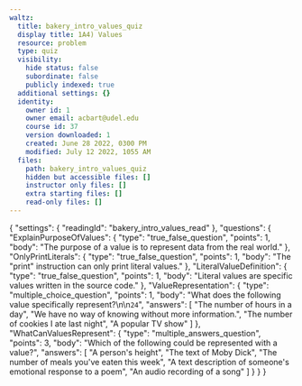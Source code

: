```yaml
---
waltz:
  title: bakery_intro_values_quiz
  display title: 1A4) Values
  resource: problem
  type: quiz
  visibility:
    hide status: false
    subordinate: false
    publicly indexed: true
  additional settings: {}
  identity:
    owner id: 1
    owner email: acbart@udel.edu
    course id: 37
    version downloaded: 1
    created: June 28 2022, 0300 PM
    modified: July 12 2022, 1055 AM
  files:
    path: bakery_intro_values_quiz
    hidden but accessible files: []
    instructor only files: []
    extra starting files: []
    read-only files: []
---
```

{
  "settings": {
    "readingId": "bakery_intro_values_read"
  },
  "questions": {
    "ExplainPurposeOfValues": {
      "type": "true_false_question",
      "points": 1,
      "body": "The purpose of a value is to represent data from the real world."
    },
    "OnlyPrintLiterals": {
      "type": "true_false_question",
      "points": 1,
      "body": "The \"print\" instruction can only print literal values."
    },
    "LiteralValueDefinition": {
      "type": "true_false_question",
      "points": 1,
      "body": "Literal values are specific values written in the source code."
    },
    "ValueRepresentation": {
      "type": "multiple_choice_question",
      "points": 1,
      "body": "What does the following value specifically represent?\n\n`24`",
      "answers": [
        "The number of hours in a day",
        "We have no way of knowing without more information.",
        "The number of cookies I ate last night",
        "A popular TV show"
      ]
    },
    "WhatCanValuesRepresent": {
      "type": "multiple_answers_question",
      "points": 3,
      "body": "Which of the following could be represented with a value?",
      "answers": [
        "A person's height",
        "The text of Moby Dick",
        "The number of meals you've eaten this week",
        "A text description of someone's emotional response to a poem",
        "An audio recording of a song"
      ]
    }
  }
}